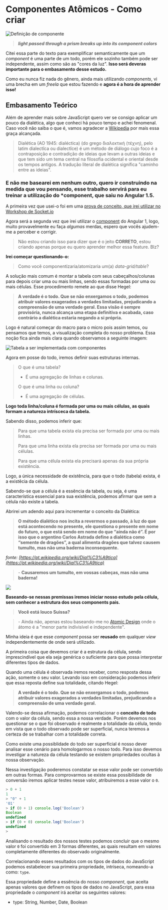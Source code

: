 # Componentes Atômicos - Como criar

![Definição de componente](https://github.com/suissa/componentes-atomicos-como-fazer/blob/master/imgs/component.png?raw=true)



> ***light passed through a prism breaks up into its component colors***


Citei essa parte do texto para exemplificar semanticamente que um *component* é uma parte de um todo, porém ele sozinho também pode ser independente, assim como são as "cores da luz". **Isso será deveras importante para o embasamento desse estudo.**

Como eu nunca fiz nada do gênero, ainda mais utilizando *components*, vi uma brecha em um *freela* que estou fazendo e **agora é a hora de aprender isso!**

## Embasamento Teórico


Além de aprender mais sobre JavaScript quero ver se consigo aplicar um pouco da dialética, algo que conheci há pouco tempo e achei fenomenal. Caso você não saiba o que é, vamos agradecer a [Wikipedia](https://pt.wikipedia.org/wiki/Dial%C3%A9tica) por mais essa graça alcançada.

> Dialética (AO 1945: dialéctica) (do grego διαλεκτική (τέχνη), pelo latim dialectĭca ou dialectĭce) é um método de diálogo cujo foco é a contraposição e contradição de ideias que levam a outras ideias e que tem sido um tema central na filosofia ocidental e oriental desde os tempos antigos. A tradução literal de dialética significa "caminho entre as ideias".

### E não me basearei em nenhum outro, quero ir construindo na medida que vou pensando, esse trabalho servirá para eu treinar a utilização do *component, que saiu no Angular 1.5.

A primeira vez que usei-o foi em uma [prova de conceito, que irei utilizar no Workshop de Socket.io](https://github.com/Webschool-io/Workshop-AO-VIVO-Socket.io/blob/master/examples/components-events/app.js)

Agora será a segunda vez que irei utilizar o [component](https://docs.angularjs.org/guide/component) do Angular 1, logo, muito provavelmente eu faça *algumas* merdas, espero que vocês ajudem-me a perceber e corrigir.

> Não estou criando isso para dizer que é o jeito **CORRETO**, estou criando apenas porque eu quero aprender melhor essa feature. Blz?

**Irei começar questionando-o:**

> Como você componentizaria/atomizaria um(a) *data-grid/table*? 

A solução mais comum é montar a tabela com seus cabeçalhos/colunas para depois criar uma ou mais linhas, sendo essas formadas por uma ou mais células. Esse procedimento remete ao que disse Hegel:

> **A verdade é o todo. Que se não enxergamos o todo, podemos atribuir valores exagerados a verdades limitadas, prejudicando a compreensão de uma verdade geral. Essa visão é sempre provisória, nunca alcança uma etapa definitiva e acabada, caso contrário a dialética estaria negando a si própria.**

Logo é natural começar do macro para o micro pois assim temos, ou pensamos que temos, a visualização completa do nosso problema. Essa noção fica ainda mais clara quando observamos a seguinte imagem:

![Tabela a ser implementada com componentes](https://github.com/suissa/componentes-atomicos-como-fazer/blob/master/imgs/oquefazer.png?raw=true)

Agora em posse do todo, iremos definir suas estruturas internas.

> O que é uma tabela?
> 
> - É uma agregação de linhas e colunas.
> 
> O que é uma linha ou coluna?
> 
> - É uma agregação de células.  

**Logo toda linha/coluna é formada por uma ou mais células, as quais formam a natureza intrísceca da tabela.**

Sabendo disso, podemos inferir que: 

> Para que uma tabela exista ela precisa ser formada por uma ou mais linhas.
> 
> Para que uma linha exista ela precisa ser formada por uma ou mais células.
> 
> Para que uma célula exista ela precisará apenas da sua própria existência.

Logo, a única necessidade de existência, para que o todo (tabela) exista, é a existêcia da célula.

Sabendo-se que a célula é a essência da tabela, ou seja, é uma característica essencial para sua existência, podemos afirmar que sem a célula não existe a tabela.

Abrirei um adendo aqui para incrementar o conceito da Dialética:

> **O método dialético nos incita a revermos o passado, à luz do que está acontecendo no presente, ele questiona o presente em nome do futuro, o que está sendo em nome do que “ainda não é”. É por isso que o argentino Carlos Astrada define a dialética como “semente de dragões”, a qual alimenta dragões que talvez causem tumulto, mas não uma baderna inconsequente.**

*fonte: [https://pt.wikipedia.org/wiki/Dial%C3%A9tica](https://pt.wikipedia.org/wiki/Dial%C3%A9tica)*

> \- **Causaremos um tumulto, em vossas cabeças, mas não uma baderna!**


![](https://github.com/suissa/componentes-atomicos-como-fazer/blob/master/imgs/Dragon_info.png?raw=true)


**Baseando-se nessas premissas iremos iniciar nosso estudo pela célula, sem conhecer a estrutura dos seus components pais.**

> **Você está louco Suissa?**

> \- Ainda não, apenas estou baseando-me no [Atomic Design](http://nomadev.com.br/atomic-design-b%C3%B3sons-e-quarks-extended/) onde o átomo é a "menor parte indivisível e independente".

Minha ideia é que esse *component* possa ser **reusado** em qualquer *view* independentemente de onde será utilizado.

A primeira coisa que devemos criar é a estrutura da célula, sendo imprescindível que ela seja genérica o suficiente para que possa interpretar  diferentes tipos de dados. 

Quando uma célula é observada iremos receber, como resposta dessa ação, somente o seu valor. Levando isso em consideração podemos inferir que essa reposta define sua totalidade, citando Hegel:

> **A verdade é o todo. Que se não enxergamos o todo, podemos atribuir valores exagerados a verdades limitadas, prejudicando a compreensão de uma verdade geral.**

Valendo-se dessa afirmação, podemos correlacionar o **conceito de todo** com o valor da célula, sendo essa a nossa verdade. Porém devemos nos questionar se o que foi observado é realmente a totalidade da célula, tendo em vista que o todo observado pode ser superficial, nunca teremos a certeza de se trabalhar com a totalidade correta.

Como existe uma possiblidade do todo ser superficial é nosso dever analisar esse cenário para homologarmos o nosso todo. Para isso devemos investigar a natureza da célula testando se existem propriedades ocultas à nossa observação.

Nessa investigação poderemos constatar se esse valor pode ser convertido em outras formas. Para comprovarmos se existe essa possibilidade de conversão iremos aplicar testes nesse valor, atribuiremos a esse valor o `0`.


```js
> 0 + 1
1
> "0" + 1
'01'
> if (0 + 1) console.log('Boolean')
Boolean
undefined
> if (0 + 0) console.log('Boolean')
undefined
> 
```

Analisando o resultado dos nossos testes podemos concluir que o mesmo valor `0` foi convertido em 3 formas diferentes, as quais resultam em valores completamente diferentes do observado originalmente.


Correlacionando esses resultados com os tipos de dados do JavaScript podemos estabelecer sua primeira propriedade, intríseca, nomeando-a como: `type`.

Essa propriedade define a essência do nosso *component*, que aceita apenas valores que definem os tipos de dados no JavaScript, para essa propriedade o *component* irá aceitar os seguintes valores:

- type: String, Number, Date, Boolean


